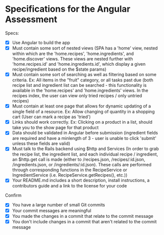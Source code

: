# Specifications for the Angular Assessment

Specs:
- [x] Use Angular to build the app
- [x] Must contain some sort of nested views
(SPA has a 'home' view, nested within which are the 'home.recipes', 'home.ingredients', and 'home.discover' views. These views are nested further with 'home.recipes.id' and 'home.ingredients.id', which display a given recipe/ingredient based on the $state params)
- [x] Must contain some sort of searching as well as filtering based on some criteria. Ex: All items in the "fruit" category, or all tasks past due
(both recipe list and ingredient list can be searched - this functionality is available in the 'home.recipes' and 'home.ingredients' views. In the recipes index, the user can view only tried recipes / only untried recipes)
- [x] Must contain at least one page that allows for dynamic updating of a single field of a resource. Ex: Allow changing of quantity in a shopping cart
(User can mark a recipe as 'tried')
- [x] Links should work correctly. Ex: Clicking on a product in a list, should take you to the show page for that product
- [x] Data should be validated in Angular before submission
(ingredient fields are required and have a minlength of 3 - user is unable to click 'submit' unless these fields are valid)
- [x] Must talk to the Rails backend using $http and Services
(In order to grab the recipe list, the ingredient list, and each individual recipe / ingredient, an $http.get call is made (either to /recipes.json, /recipes/:id.json, /ingredients.json, or /ingredients/:id.json). These calls are performed through corresponding functions in the RecipeService or IngredientService (i.e. RecipeService.getRecipes(), etc.))
- [x] Your README.md includes a short description, install instructions, a contributors guide and a link to the license for your code

Confirm
- [x] You have a large number of small Git commits
- [x] Your commit messages are meaningful
- [x] You made the changes in a commit that relate to the commit message
- [x] You don't include changes in a commit that aren't related to the commit message

